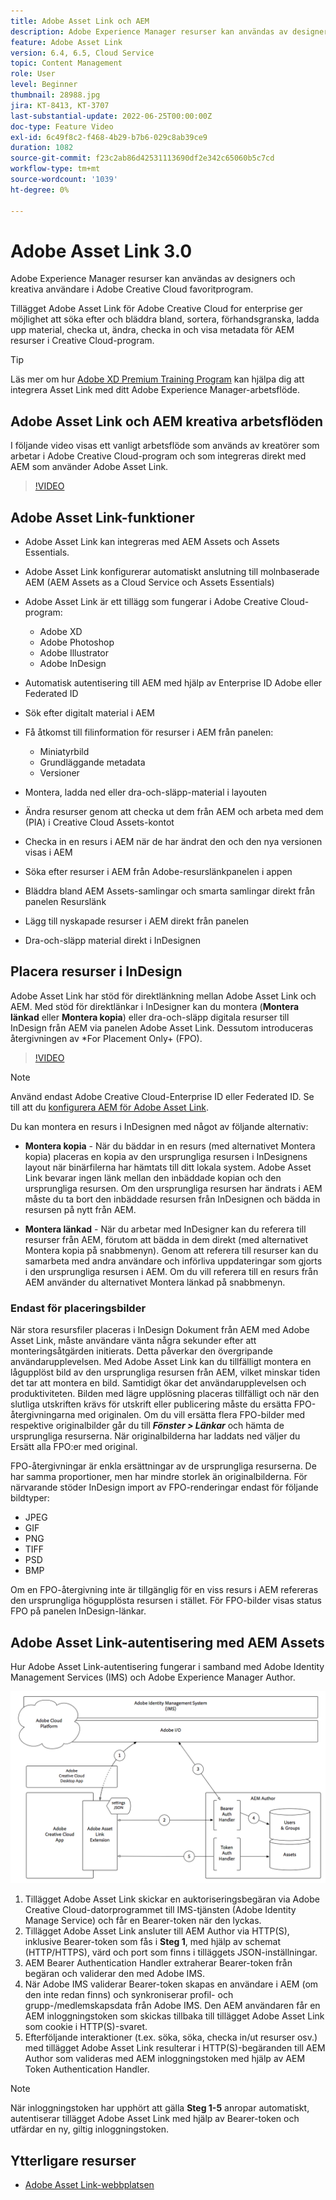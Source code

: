 ```yaml
---
title: Adobe Asset Link och AEM
description: Adobe Experience Manager resurser kan användas av designers och kreativa användare i Adobe Creative Cloud favoritprogram. Tillägget Adobe Asset Link för Adobe Creative Cloud for enterprise ger möjlighet att söka efter och bläddra bland, sortera, förhandsgranska, ladda upp material, checka ut, ändra, checka in och visa metadata för AEM resurser i Creative Cloud-verktyg som Adobe XD, Photoshop, InDesign och Illustrator.
feature: Adobe Asset Link
version: 6.4, 6.5, Cloud Service
topic: Content Management
role: User
level: Beginner
thumbnail: 28988.jpg
jira: KT-8413, KT-3707
last-substantial-update: 2022-06-25T00:00:00Z
doc-type: Feature Video
exl-id: 6c49f8c2-f468-4b29-b7b6-029c8ab39ce9
duration: 1082
source-git-commit: f23c2ab86d42531113690df2e342c65060b5c7cd
workflow-type: tm+mt
source-wordcount: '1039'
ht-degree: 0%

---
```


# Adobe Asset Link 3.0

Adobe Experience Manager resurser kan användas av designers och kreativa användare i Adobe Creative Cloud favoritprogram.

Tillägget Adobe Asset Link för Adobe Creative Cloud for enterprise ger möjlighet att söka efter och bläddra bland, sortera, förhandsgranska, ladda upp material, checka ut, ändra, checka in och visa metadata för AEM resurser i Creative Cloud-program.

>[!TIP]
>
> Läs mer om hur [Adobe XD Premium Training Program](https://helpx.adobe.com/support/xd.html) kan hjälpa dig att integrera Asset Link med ditt Adobe Experience Manager-arbetsflöde.

## Adobe Asset Link och AEM kreativa arbetsflöden

I följande video visas ett vanligt arbetsflöde som används av kreatörer som arbetar i Adobe Creative Cloud-program och som integreras direkt med AEM som använder Adobe Asset Link.

>[!VIDEO](https://video.tv.adobe.com/v/335927?quality=12&learn=on)

## Adobe Asset Link-funktioner

+ Adobe Asset Link kan integreras med AEM Assets och Assets Essentials.
+ Adobe Asset Link konfigurerar automatiskt anslutning till molnbaserade AEM (AEM Assets as a Cloud Service och Assets Essentials)
+ Adobe Asset Link är ett tillägg som fungerar i Adobe Creative Cloud-program:

   + Adobe XD
   + Adobe Photoshop
   + Adobe Illustrator
   + Adobe InDesign

+ Automatisk autentisering till AEM med hjälp av Enterprise ID Adobe eller Federated ID
+ Sök efter digitalt material i AEM
+ Få åtkomst till filinformation för resurser i AEM från panelen:
   + Miniatyrbild
   + Grundläggande metadata
   + Versioner
+ Montera, ladda ned eller dra-och-släpp-material i layouten
+ Ändra resurser genom att checka ut dem från AEM och arbeta med dem (PIA) i Creative Cloud Assets-kontot
+ Checka in en resurs i AEM när de har ändrat den och den nya versionen visas i AEM
+ Söka efter resurser i AEM från Adobe-resurslänkpanelen i appen
+ Bläddra bland AEM Assets-samlingar och smarta samlingar direkt från panelen Resurslänk
+ Lägg till nyskapade resurser i AEM direkt från panelen
+ Dra-och-släpp material direkt i InDesignen

## Placera resurser i InDesign

Adobe Asset Link har stöd för direktlänkning mellan Adobe Asset Link och AEM. Med stöd för direktlänkar i InDesigner kan du montera (__Montera länkad__ eller __Montera kopia__) eller dra-och-släpp digitala resurser till InDesign från AEM via panelen Adobe Asset Link. Dessutom introduceras återgivningen av *For Placement Only+ (FPO).

>[!VIDEO](https://video.tv.adobe.com/v/28988?quality=12&learn=on)

>[!NOTE]
>
>Använd endast Adobe Creative Cloud-Enterprise ID eller Federated ID. Se till att du [konfigurera AEM för Adobe Asset Link](https://helpx.adobe.com/enterprise/using/adobe-asset-link.html).

Du kan montera en resurs i InDesignen med något av följande alternativ:

+ **Montera kopia** - När du bäddar in en resurs (med alternativet Montera kopia) placeras en kopia av den ursprungliga resursen i InDesignens layout när binärfilerna har hämtats till ditt lokala system. Adobe Asset Link bevarar ingen länk mellan den inbäddade kopian och den ursprungliga resursen. Om den ursprungliga resursen har ändrats i AEM måste du ta bort den inbäddade resursen från InDesignen och bädda in resursen på nytt från AEM.

+ **Montera länkad** - När du arbetar med InDesigner kan du referera till resurser från AEM, förutom att bädda in dem direkt (med alternativet Montera kopia på snabbmenyn). Genom att referera till resurser kan du samarbeta med andra användare och införliva uppdateringar som gjorts i den ursprungliga resursen i AEM. Om du vill referera till en resurs från AEM använder du alternativet Montera länkad på snabbmenyn.

### Endast för placeringsbilder

När stora resursfiler placeras i InDesign Dokument från AEM med Adobe Asset Link, måste användare vänta några sekunder efter att monteringsåtgärden initierats. Detta påverkar den övergripande användarupplevelsen. Med Adobe Asset Link kan du tillfälligt montera en lågupplöst bild av den ursprungliga resursen från AEM, vilket minskar tiden det tar att montera en bild. Samtidigt ökar det användarupplevelsen och produktiviteten. Bilden med lägre upplösning placeras tillfälligt och när den slutliga utskriften krävs för utskrift eller publicering måste du ersätta FPO-återgivningarna med originalen. Om du vill ersätta flera FPO-bilder med respektive originalbilder går du till **_Fönster > Länkar_** och hämta de ursprungliga resurserna. När originalbilderna har laddats ned väljer du Ersätt alla FPO:er med original.

FPO-återgivningar är enkla ersättningar av de ursprungliga resurserna. De har samma proportioner, men har mindre storlek än originalbilderna. För närvarande stöder InDesign import av FPO-renderingar endast för följande bildtyper:

+ JPEG
+ GIF
+ PNG
+ TIFF
+ PSD
+ BMP

Om en FPO-återgivning inte är tillgänglig för en viss resurs i AEM refereras den ursprungliga högupplösta resursen i stället. För FPO-bilder visas status FPO på panelen InDesign-länkar.

## Adobe Asset Link-autentisering med AEM Assets

Hur Adobe Asset Link-autentisering fungerar i samband med Adobe Identity Management Services (IMS) och Adobe Experience Manager Author.

![Adobe Asset Link Architecture](assets/adobe-asset-link-article-understand.png)

1. Tillägget Adobe Asset Link skickar en auktoriseringsbegäran via Adobe Creative Cloud-datorprogrammet till IMS-tjänsten (Adobe Identity Manage Service) och får en Bearer-token när den lyckas.
1. Tillägget Adobe Asset Link ansluter till AEM Author via HTTP(S), inklusive Bearer-token som fås i **Steg 1**, med hjälp av schemat (HTTP/HTTPS), värd och port som finns i tilläggets JSON-inställningar.
1. AEM Bearer Authentication Handler extraherar Bearer-token från begäran och validerar den med Adobe IMS.
1. När Adobe IMS validerar Bearer-token skapas en användare i AEM (om den inte redan finns) och synkroniserar profil- och grupp-/medlemskapsdata från Adobe IMS. Den AEM användaren får en AEM inloggningstoken som skickas tillbaka till tillägget Adobe Asset Link som cookie i HTTP(S)-svaret.
1. Efterföljande interaktioner (t.ex. söka, söka, checka in/ut resurser osv.) med tillägget Adobe Asset Link resulterar i HTTP(S)-begäranden till AEM Author som valideras med AEM inloggningstoken med hjälp av AEM Token Authentication Handler.

>[!NOTE]
>
>När inloggningstoken har upphört att gälla **Steg 1-5** anropar automatiskt, autentiserar tillägget Adobe Asset Link med hjälp av Bearer-token och utfärdar en ny, giltig inloggningstoken.

## Ytterligare resurser

+ [Adobe Asset Link-webbplatsen](https://www.adobe.com/creativecloud/business/enterprise/adobe-asset-link.html)

